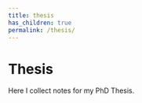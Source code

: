 ```yaml
---
title: thesis
has_children: true
permalink: /thesis/
---
```


# Thesis

Here I collect notes for my PhD Thesis.
